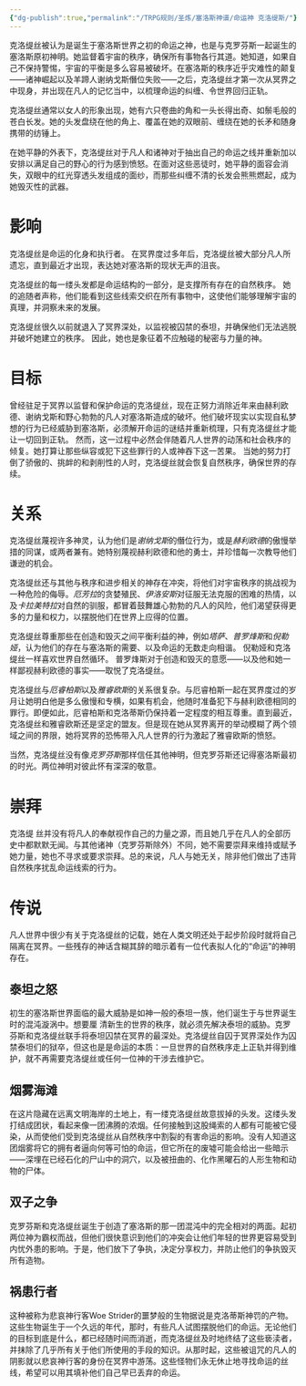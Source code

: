 ```yaml
---
{"dg-publish":true,"permalink":"/TRPG规则/圣炼/塞洛斯神谱/命运神 克洛缇斯/"}
---
```


克洛缇丝被认为是诞生于塞洛斯世界之初的命运之神，也是与克罗芬斯一起诞生的塞洛斯原初神明。她监督着宇宙的秩序，确保所有事物各行其道。她知道，如果自己不保持警惕，宇宙的平衡是多么容易被破坏。在塞洛斯的秩序近乎灾难性的颠复——诸神崛起以及羊蹄人谢纳戈斯僭位失败——之后，克洛缇丝才第一次从冥界之中现身，并出现在凡人的记忆当中，以梳理命运的纠缠、令世界回归正轨。

克洛缇丝通常以女人的形象出现，她有六只卷曲的角和一头长得出奇、如鬃毛般的苍白长发。她的头发盘绕在他的角上、覆盖在她的双眼前、缠绕在她的长矛和随身携带的纺锤上。

在她平静的外表下，克洛缇丝对于凡人和诸神对于抽出自己的命运之线并重新加以安排以满足自己的野心的行为感到愤怒。在面对这些恶徒时，她平静的面容会消失，双眼中的红光穿透头发组成的面纱，而那些纠缠不清的长发会熊熊燃起，成为她毁灭性的武器。

# 影响
克洛缇丝是命运的化身和执行者。 在冥界度过多年后，克洛缇丝被大部分凡人所遗忘，直到最近才出现，表达她对塞洛斯的现状无声的沮丧。

克洛缇丝的每一缕头发都是命运结构的一部分，是支撑所有存在的自然秩序。 她的追随者声称，他们能看到这些线索交织在所有事物中，这使他们能够理解宇宙的真理，并洞察未来的发展。

克洛缇丝很久以前就退入了冥界深处，以监视被囚禁的泰坦，并确保他们无法逃脱并破坏她建立的秩序。 因此，她也是象征着不应触碰的秘密与力量的神。

# 目标
曾经驻足于冥界以监督和保护命运的克洛缇丝，现在正努力消除近年来由赫利欧德、谢纳戈斯和野心勃勃的凡人对塞洛斯造成的破坏。他们破坏现实以实现自私梦想的行为已经威胁到塞洛斯，必须解开命运的谜结并重新梳理，只有克洛缇丝才能 让一切回到正轨。 然而，这一过程中必然会伴随着凡人世界的动荡和社会秩序的倾复。她打算让那些纵容或犯下这些罪行的人或神吞下这一苦果。 当她的努力打倒了骄傲的、挑衅的和剥削性的人时，克洛缇丝就会恢复自然秩序，确保世界的存续。

# 关系
克洛缇丝蔑视许多神灵，认为他们是*谢纳戈斯*的僭位行为，或是*赫利欧德*的傲慢举措的同谋，或两者兼有。她特别蔑视赫利欧德和他的勇士，并珍惜每一次教导他们谦逊的机会。

克洛缇丝还与其他与秩序和进步相关的神存在冲突，将他们对宇宙秩序的挑战视为一种危险的侮辱。*厄芳拉*的贪婪殖民、*伊洛安斯*对征服无法克服的困难的热情，以及*卡拉美特拉*对自然的驯服，都冒着鼓舞雄心勃勃的凡人的风险，他们渴望获得更多的力量和权力，以摆脱他们在世界上应得的位置。

克洛缇丝尊重那些在创造和毁灭之间平衡利益的神，例如*塔萨*、*普罗烽斯*和*倪勒娅*，认为他们的存在与塞洛斯的需要、以及命运的无数走向相谐。 倪勒娅和克洛缇丝一样喜欢世界自然循环。 普罗烽斯对于创造和毁灭的意愿——以及他和她一样鄙视赫利欧德的事实——取悦了克洛缇丝。

克洛缇丝与*厄睿柏斯*以及*雅睿欧斯*的关系很复杂。与厄睿柏斯一起在冥界度过的岁月让她明白他是多么傲慢和专横，如果有机会，他随时准备犯下与赫利欧德相同的罪行。即便如此，厄睿柏斯和克洛蒂斯仍保持着一定程度的相互尊重。直到最近，克洛缇丝和雅睿欧斯还是坚定的盟友。但是现在她从冥界离开的举动模糊了两个领域之间的界限，她将冥界的恐怖带入凡人世界的行为激起了雅睿欧斯的愤怒。

当然，克洛缇丝没有像*克罗芬斯*那样信任其他神明，但克罗芬斯还记得塞洛斯最初的时光。两位神明对彼此怀有深深的敬意。

# 崇拜
克洛缇 丝并没有将凡人的奉献视作自己的力量之源，而且她几乎在凡人的全部历史中都默默无闻。与其他诸神（克罗芬斯除外）不同，她不需要崇拜来维持或赋予她力量，她也不寻求或要求崇拜。总的来说，凡人与她无关，除非他们做出了违背自然秩序扰乱命运线索的行为。

# 传说

凡人世界中很少有关于克洛缇丝的记载，她在人类文明还处于起步阶段时就将自己隔离在冥界。一些残存的神话含糊其辞的暗示着有一位代表拟人化的“命运”的神明存在。

## 泰坦之怒
初生的塞洛斯世界面临的最大威胁是如神一般的泰坦一族，他们诞生于与世界诞生时的混沌漩涡中。想要厘 清新生的世界的秩序，就必须先解决泰坦的威胁。克罗芬斯和克洛缇丝联手将泰坦囚禁在冥界的最深处。克洛缇丝自囚于冥界深处作为囚禁泰坦们的狱卒，但这也是是命运的本质：一旦世界的自然秩序走上正轨并得到维护，就不再需要克洛缇丝或任何一位神的干涉去维护它。

## 烟雾海滩
在这片隐藏在远离文明海岸的土地上，有一缕克洛缇丝故意拔掉的头发。这缕头发打结成团状，看起来像一团沸腾的浓烟。任何接触到这股绳索的人都有可能被它侵染，从而使他们受到克洛缇丝从自然秩序中割裂的有害命运的影响。没有人知道这团烟雾将它的拥有者逼向何等可怕的命运，但它所在的废墟可能会给出一些暗示——深埋在已经石化的尸山中的洞穴，以及被扭曲的、化作黑曜石的人形生物和动物的尸体。

## 双子之争
克罗芬斯和克洛缇丝诞生于创造了塞洛斯的那一团混沌中的完全相对的两面。起初两位神为霸权而战，但他们很快意识到他们的冲突会让他们年轻的世界更容易受到内忧外患的影响。于是，他们放下了争执，决定分享权力，并防止他们的争执毁灭所有造物。

## 祸患行者
这种被称为悲哀神行客Woe Strider的噩梦般的生物据说是克洛蒂斯神罚的产物。这些生物诞生于一个久远的年代，那时，有些凡人试图摆脱他们的命运。无论他们的目标到底是什么，都已经随时间而消逝，而克洛缇丝及时地终结了这些亵渎者，并抹除了几乎所有关于他们所使用的手段的知识。从那时起，这些被诅咒的凡人的阴影就以悲哀神行客的身份在冥界中游荡。这些怪物们永无休止地寻找命运的丝线，希望可以用其填补他们自己早已丢弃的命运。